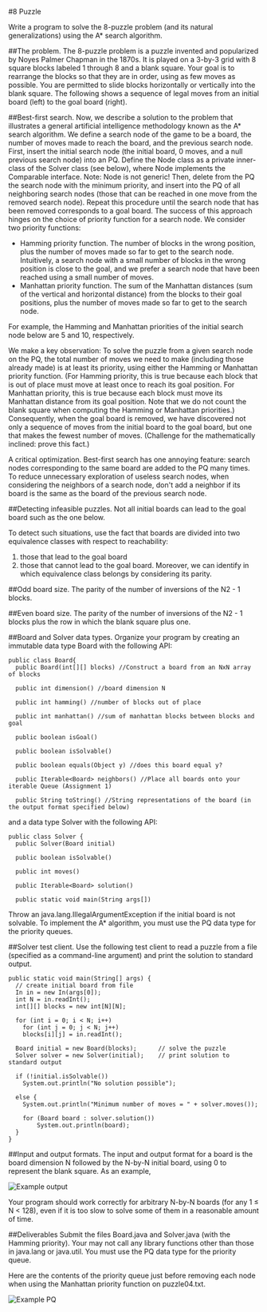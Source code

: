 #8 Puzzle

Write a program to solve the 8-puzzle problem (and its natural generalizations) using the A* search algorithm.

##The problem. 
The 8-puzzle problem is a puzzle invented and popularized by Noyes Palmer Chapman in the 1870s. It is played on a 3-by-3 grid with 8 square blocks labeled 1 through 8 and a blank square. Your goal is to rearrange the blocks so that they are in order, using as few moves as possible. You are permitted to slide blocks horizontally or vertically into the blank square. The following shows a sequence of legal moves from an initial board (left) to the goal board (right).
 
##Best-first search. 
Now, we describe a solution to the problem that illustrates a general artificial intelligence methodology known as the A* search algorithm. We define a search node of the game to be a board, the number of moves made to reach the board, and the previous search node. First, insert the initial search node (the initial board, 0 moves, and a null previous search node) into an PQ. Define the Node class as a private inner-class of the Solver class (see below), where Node implements the Comparable interface. Note: Node is not generic! Then, delete from the PQ the search node with the minimum priority, and insert into the PQ of all neighboring search nodes (those that can be reached in one move from the removed search node). Repeat this procedure until the search node that has been removed corresponds to a goal board. The success of this approach hinges on the choice of priority function for a search node. We consider two priority functions:

 - Hamming priority function. The number of blocks in the wrong position, plus the number of moves made so far to get to the search node. Intuitively, a search node with a small number of blocks in the wrong position is close to the goal, and we prefer a search node that have been reached using a small number of moves.
 - Manhattan priority function. The sum of the Manhattan distances (sum of the vertical and horizontal distance) from the blocks to their goal positions, plus the number of moves made so far to get to the search node.

For example, the Hamming and Manhattan priorities of the initial search node below are 5 and 10, respectively.

 
We make a key observation: To solve the puzzle from a given search node on the PQ, the total number of moves we need to make (including those already made) is at least its priority, using either the Hamming or Manhattan priority function. (For Hamming priority, this is true because each block that is out of place must move at least once to reach its goal position. For Manhattan priority, this is true because each block must move its Manhattan distance from its goal position. Note that we do not count the blank square when computing the Hamming or Manhattan priorities.) Consequently, when the goal board is removed, we have discovered not only a sequence of moves from the initial board to the goal board, but one that makes the fewest number of moves. (Challenge for the mathematically inclined: prove this fact.)

A critical optimization. Best-first search has one annoying feature: search nodes corresponding to the same board are added to the PQ many times. To reduce unnecessary exploration of useless search nodes, when considering the neighbors of a search node, don't add a neighbor if its board is the same as the board of the previous search node.
   
##Detecting infeasible puzzles. 
Not all initial boards can lead to the goal board such as the one below.
                                    
To detect such situations, use the fact that boards are divided into two equivalence classes with respect to reachability:
 1. those that lead to the goal board
 2. those that cannot lead to the goal board. Moreover, we can identify in which equivalence class belongs by considering its parity.

##Odd board size. 
The parity of the number of inversions of the N2 - 1 blocks.
 
##Even board size. 
The parity of the number of inversions of the N2 - 1 blocks plus the row in which the blank square plus one.

##Board and Solver data types.
Organize your program by creating an immutable data type Board with the following API:
```
public class Board{
  public Board(int[][] blocks) //Construct a board from an NxN array of blocks
  
  public int dimension() //board dimension N
  
  public int hamming() //number of blocks out of place
  
  public int manhattan() //sum of manhattan blocks between blocks and goal
  
  public boolean isGoal()
  
  public boolean isSolvable()
  
  public boolean equals(Object y) //does this board equal y?
  
  public Iterable<Board> neighbors() //Place all boards onto your iterable Queue (Assignment 1)
  
  public String toString() //String representations of the board (in the output format specified below)
```

and a data type Solver with the following API:

```
public class Solver {
  public Solver(Board initial)
  
  public boolean isSolvable()
  
  public int moves()
  
  public Iterable<Board> solution()
  
  public static void main(String args[])
```
 
Throw an java.lang.IllegalArgumentException if the initial board is not solvable. To implement the A* algorithm, you must use the PQ<T> data type for the priority queues.
 
##Solver test client. 
Use the following test client to read a puzzle from a file (specified as a command-line argument) and print the solution to standard output.
```
public static void main(String[] args) {
  // create initial board from file
  In in = new In(args[0]);
  int N = in.readInt();
  int[][] blocks = new int[N][N];
  
  for (int i = 0; i < N; i++)
    for (int j = 0; j < N; j++)
    blocks[i][j] = in.readInt();

  Board initial = new Board(blocks);      // solve the puzzle
  Solver solver = new Solver(initial);    // print solution to standard output
  
  if (!initial.isSolvable())
  	System.out.println("No solution possible");
  
  else {
    System.out.println("Minimum number of moves = " + solver.moves());
    
    for (Board board : solver.solution())
    	System.out.println(board);
  }
}
```
                         
##Input and output formats. 
The input and output format for a board is the board dimension N followed by the N-by-N initial board, using 0 to represent the blank square. As an example,

![Example output](http://alex-vallejo.com/images/cs-1501-a3-ex-output.png)
                                                 
Your program should work correctly for arbitrary N-by-N boards (for any 1 ≤ N < 128), even if it is too slow to solve some of them in a reasonable amount of time.

##Deliverables
Submit the files Board.java and Solver.java (with the Hamming priority).  Your may not call any library functions other than those in java.lang or java.util. You must use the PQ<T> data type for the priority queue.

Here are the contents of the priority queue just before removing each node when using the Manhattan priority function on puzzle04.txt.

![Example PQ](http://alex-vallejo.com/images/cs-1501-a3-ex-pq.png)
   